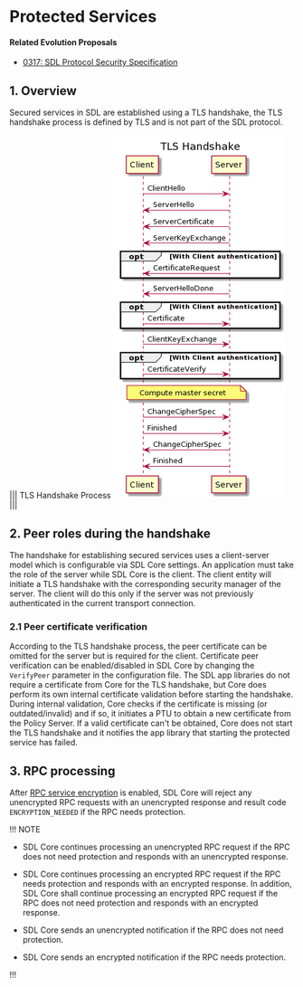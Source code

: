 # Protected Services

#### Related Evolution Proposals
- [0317: SDL Protocol Security Specification](https://github.com/smartdevicelink/sdl_evolution/blob/master/proposals/0317-sdl-protocol-security-specification.md)

## 1. Overview

Secured services in SDL are established using a TLS handshake, the TLS handshake process is defined by TLS and is not part of the SDL protocol.

|||
TLS Handshake Process
![TLS Handshake activity diagram](./assets/tls_handshake_process.png)
|||

## 2. Peer roles during the handshake

The handshake for establishing secured services uses a client-server model which is configurable via SDL Core settings. An application must take the role of the server while SDL Core is the client. The client entity will initiate a TLS handshake with the corresponding security manager of the server. The client will do this only if the server was not previously authenticated in the current transport connection.

### 2.1 Peer certificate verification

According to the TLS handshake process, the peer certificate can be omitted for the server but is required for the client. Certificate peer verification can be enabled/disabled in SDL Core by changing the `VerifyPeer` parameter in the configuration file. The SDL app libraries do not require a certificate from Core for the TLS handshake, but Core does perform its own internal certificate validation before starting the handshake. During internal validation, Core checks if the certificate is missing (or outdated/invalid) and if so, it initiates a PTU to obtain a new certificate from the Policy Server. If a valid certificate can't be obtained, Core does not start the TLS handshake and it notifies the app library that starting the protected service has failed.

## 3. RPC processing
After [RPC service encryption](../rpc-encryption) is enabled, SDL Core will reject any unencrypted RPC requests with an unencrypted response and result code `ENCRYPTION_NEEDED` if the RPC needs protection.

!!! NOTE

- SDL Core continues processing an unencrypted RPC request if the RPC does not need protection and responds with an unencrypted response.

- SDL Core continues processing an encrypted RPC request if the RPC needs protection and responds with an encrypted response. In addition, SDL Core shall continue processing an encrypted RPC request if the RPC does not need protection and responds with an encrypted response.

- SDL Core sends an unencrypted notification if the RPC does not need protection.  

- SDL Core sends an encrypted notification if the RPC needs protection.

!!!
